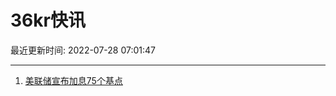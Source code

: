 # 36kr快讯

最近更新时间: 2022-07-28 07:01:47

--- 
1. [美联储宣布加息75个基点](https://36kr.com/newsflashes/1846326879669126) 
